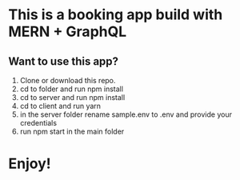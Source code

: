 # This is a booking app build with MERN + GraphQL

## Want to use this app?

1. Clone or download this repo.
2. cd to folder and run npm install
3. cd to server and run npm install
4. cd to client and run yarn
5. in the server folder rename sample.env to .env and provide your credentials
6. run npm start in the main folder

# Enjoy!
